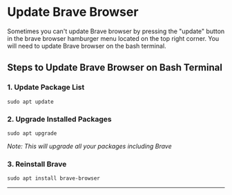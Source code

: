 # Update Brave Browser

Sometimes you can't update Brave browser by pressing the "update" button in the brave browser hamburger menu located on the top right corner. You will need to update Brave browser on the bash terminal.

## Steps to Update Brave Browser on Bash Terminal

### 1. Update Package List

`sudo apt update`

### 2. Upgrade Installed Packages

`sudo apt upgrade`

_Note: This will upgrade all your packages including Brave_

### 3. Reinstall Brave

`sudo apt install brave-browser`

___